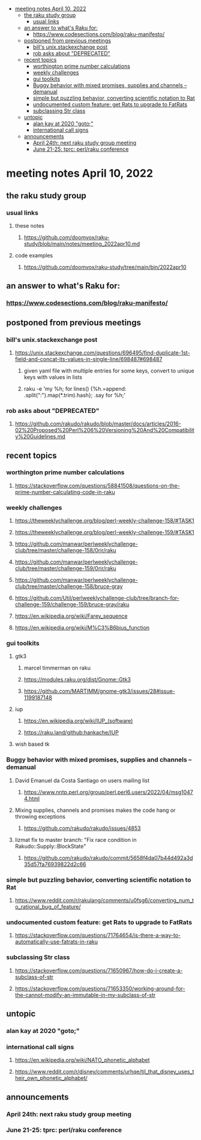 - [meeting notes April 10, 2022](#org54db6b7)
  - [the raku study group](#orge0543d0)
    - [usual links](#orgea18d83)
  - [an answer to what's Raku for:](#orge320e45)
    - [<https://www.codesections.com/blog/raku-manifesto/>](#org7567fb0)
  - [postponed from previous meetings](#orgfdf972d)
    - [bill's unix.stackexchange post](#orgc40eaa5)
    - [rob asks about "DEPRECATED"](#orga769785)
  - [recent topics](#org8506f24)
    - [worthington prime number calculations](#orgd45d928)
    - [weekly challenges](#org734b3c1)
    - [gui toolkits](#orgad6ec1a)
    - [Buggy behavior with mixed promises, supplies and channels &#x2013; demanual](#orgf163747)
    - [simple but puzzling behavior, converting scientific notation to Rat](#org82d7f6d)
    - [undocumented custom feature: get Rats to upgrade to FatRats](#orgb08b809)
    - [subclassing Str class](#org6732056)
  - [untopic](#org2fcfc9b)
    - [alan kay at 2020 "goto;"](#org23f84b2)
    - [international call signs](#orgd17d42f)
  - [announcements](#org61c2250)
    - [April 24th: next raku study group meeting](#org122db98)
    - [June 21-25: tprc: perl/raku conference](#org74b9f66)


<a id="org54db6b7"></a>

# meeting notes April 10, 2022


<a id="orge0543d0"></a>

## the raku study group


<a id="orgea18d83"></a>

### usual links

1.  these notes

    1.  <https://github.com/doomvox/raku-study/blob/main/notes/meeting_2022apr10.md>

2.  code examples

    1.  <https://github.com/doomvox/raku-study/tree/main/bin/2022apr10>


<a id="orge320e45"></a>

## an answer to what's Raku for:


<a id="org7567fb0"></a>

### <https://www.codesections.com/blog/raku-manifesto/>


<a id="orgfdf972d"></a>

## postponed from previous meetings


<a id="orgc40eaa5"></a>

### bill's unix.stackexchange post

1.  <https://unix.stackexchange.com/questions/696495/find-duplicate-1st-field-and-concat-its-values-in-single-line/698487#698487>

    1.  given yaml file with multiple entries for some keys, convert to unique keys with values in lists
    
    2.  raku -e 'my %h; for lines() {%h.=append: .split(":").map(\*.trim).hash}; .say for %h;'


<a id="orga769785"></a>

### rob asks about "DEPRECATED"

1.  <https://github.com/rakudo/rakudo/blob/master/docs/articles/2016-02%20Proposed%20Perl%206%20Versioning%20And%20Compatibility%20Guidelines.md>


<a id="org8506f24"></a>

## recent topics


<a id="orgd45d928"></a>

### worthington prime number calculations

1.  <https://stackoverflow.com/questions/58841508/questions-on-the-prime-number-calculating-code-in-raku>


<a id="org734b3c1"></a>

### weekly challenges

1.  <https://theweeklychallenge.org/blog/perl-weekly-challenge-158/#TASK1>

2.  <https://theweeklychallenge.org/blog/perl-weekly-challenge-159/#TASK1>

3.  <https://github.com/manwar/perlweeklychallenge-club/tree/master/challenge-158/0rir/raku>

4.  <https://github.com/manwar/perlweeklychallenge-club/tree/master/challenge-159/0rir/raku>

5.  <https://github.com/manwar/perlweeklychallenge-club/tree/master/challenge-158/bruce-gray>

6.  <https://github.com/Util/perlweeklychallenge-club/tree/branch-for-challenge-159/challenge-159/bruce-gray/raku>

7.  <https://en.wikipedia.org/wiki/Farey_sequence>

8.  <https://en.wikipedia.org/wiki/M%C3%B6bius_function>


<a id="orgad6ec1a"></a>

### gui toolkits

1.  gtk3

    1.  marcel timmerman on raku
    
    2.  <https://modules.raku.org/dist/Gnome::Gtk3>
    
    3.  <https://github.com/MARTIMM/gnome-gtk3/issues/28#issue-1199187148>

2.  iup

    1.  <https://en.wikipedia.org/wiki/IUP_(software)>
    
    2.  <https://raku.land/github:hankache/IUP>

3.  wish based tk


<a id="orgf163747"></a>

### Buggy behavior with mixed promises, supplies and channels &#x2013; demanual

1.  David Emanuel da Costa Santiago on users mailing list

    1.  <https://www.nntp.perl.org/group/perl.perl6.users/2022/04/msg10474.html>

2.  Mixing supplies, channels and promises makes the code hang or throwing exceptions

    1.  <https://github.com/rakudo/rakudo/issues/4853>

3.  lizmat fix to master branch: "Fix race condition in Rakudo::Supply::BlockState"

    1.  <https://github.com/rakudo/rakudo/commit/5658f4da07b44d492a3d35d57fa76939822d2c66>


<a id="org82d7f6d"></a>

### simple but puzzling behavior, converting scientific notation to Rat

1.  <https://www.reddit.com/r/rakulang/comments/u0fsg6/converting_num_to_rational_bug_of_feature/>


<a id="orgb08b809"></a>

### undocumented custom feature: get Rats to upgrade to FatRats

1.  <https://stackoverflow.com/questions/71764654/is-there-a-way-to-automatically-use-fatrats-in-raku>


<a id="org6732056"></a>

### subclassing Str class

1.  <https://stackoverflow.com/questions/71650967/how-do-i-create-a-subclass-of-str>

2.  <https://stackoverflow.com/questions/71653350/working-around-for-the-cannot-modify-an-immutable-in-my-subclass-of-str>


<a id="org2fcfc9b"></a>

## untopic


<a id="org23f84b2"></a>

### alan kay at 2020 "goto;"


<a id="orgd17d42f"></a>

### international call signs

1.  <https://en.wikipedia.org/wiki/NATO_phonetic_alphabet>

2.  <https://www.reddit.com/r/disney/comments/urhqe/til_that_disney_uses_their_own_phonetic_alphabet/>


<a id="org61c2250"></a>

## announcements


<a id="org122db98"></a>

### April 24th: next raku study group meeting


<a id="org74b9f66"></a>

### June 21-25: tprc: perl/raku conference
